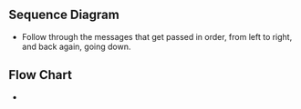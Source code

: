 ## Sequence Diagram

* Follow through the messages that get passed in order, from left to right, and back again, going down.

## Flow Chart
* 
